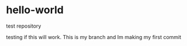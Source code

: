# hello-world
test repository

testing if this will work. This is my branch and Im making my first commit
